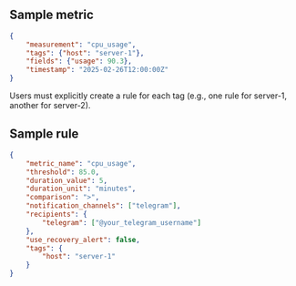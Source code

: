 ## Sample metric
```json
{
    "measurement": "cpu_usage",
    "tags": {"host": "server-1"},
    "fields": {"usage": 90.3},
    "timestamp": "2025-02-26T12:00:00Z"
}
```

Users must explicitly create a rule for each tag (e.g., one rule for server-1, another for server-2).

## Sample rule

```json
{
    "metric_name": "cpu_usage",
    "threshold": 85.0,
    "duration_value": 5,
    "duration_unit": "minutes",
    "comparison": ">",
    "notification_channels": ["telegram"],
    "recipients": {
        "telegram": ["@your_telegram_username"]
    },
    "use_recovery_alert": false,
    "tags": {
        "host": "server-1"
    }
}
```